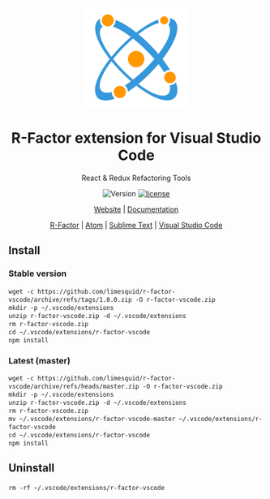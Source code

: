 <div align="center">
  <a href="https://r-factor.org">
    <img src="https://raw.githubusercontent.com/limesquid/r-factor/master/logo.png" alt="R-Factor logo" />
  </a>

  <h1>R-Factor extension for Visual Studio Code</h1>

  <p>React & Redux Refactoring Tools</p>

  <p>
    <img src="https://img.shields.io/github/package-json/v/limesquid/r-factor-vscode.svg" alt="Version" />
    <a href="https://github.com/limesquid/r-factor-vscode/blob/master/LICENSE">
      <img src="https://img.shields.io/github/license/limesquid/r-factor-vscode" alt="license" />
    </a>
  </p>

  <p>
    <a href="https://r-factor.org">Website</a> | <a href="https://r-factor.org/documentation">Documentation</a>
  </p>

  <p>
    <a href="https://github.com/limesquid/r-factor">R-Factor</a> | <a href="https://github.com/limesquid/r-factor-atom">Atom</a> | <a href="https://github.com/limesquid/r-factor-sublime">Sublime Text</a> | <a href="https://github.com/limesquid/r-factor-vscode">Visual Studio Code</a>
  </p>
</div>

## Install

### Stable version

```Shell
wget -c https://github.com/limesquid/r-factor-vscode/archive/refs/tags/1.0.0.zip -O r-factor-vscode.zip
mkdir -p ~/.vscode/extensions
unzip r-factor-vscode.zip -d ~/.vscode/extensions
rm r-factor-vscode.zip
cd ~/.vscode/extensions/r-factor-vscode
npm install
```

### Latest (master)

```Shell
wget -c https://github.com/limesquid/r-factor-vscode/archive/refs/heads/master.zip -O r-factor-vscode.zip
mkdir -p ~/.vscode/extensions
unzip r-factor-vscode.zip -d ~/.vscode/extensions
rm r-factor-vscode.zip
mv ~/.vscode/extensions/r-factor-vscode-master ~/.vscode/extensions/r-factor-vscode
cd ~/.vscode/extensions/r-factor-vscode
npm install
```

## Uninstall

```Shell
rm -rf ~/.vscode/extensions/r-factor-vscode
```

